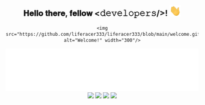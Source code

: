 <div align="center">
    <h2> 𝐇𝐞𝐥𝐥𝐨 𝐭𝐡𝐞𝐫𝐞, 𝐟𝐞𝐥𝐥𝐨𝐰 <𝚍𝚎𝚟𝚎𝚕𝚘𝚙𝚎𝚛𝚜/>! <img src="https://github.com/liferacer333/liferacer333/blob/main/Hi.gif" width="30"></h2>
</div>
<div align="center" width="580">

    <img src="https://github.com/liferacer333/liferacer333/blob/main/welcome.gif" alt="Welcome!" width="300"/>

</div>

<div align="center" width="580">
    <img src="https://github.com/liferacer333/liferacer333/blob/main/whoami.svg" alt="whoami!" width="600"/>
</div>

<div align="center">
    <a href="https://www.linkedin.com/in/hemanth-reddy-51b357191/"><img src="https://img.shields.io/badge/Linkedin-0077b5?style=flat&logo=linkedin" /></a>
    <a href="https://hemanthreddy.me/"><img src="https://img.shields.io/badge/Portfolio-Website-brightgreen" /></a>
    <a href="https://twitter.com/liferacer333"><img src="https://img.shields.io/twitter/follow/liferacer333?style=social" /></a>
    <a href="https://telegram.me/liferacer_333"><img src="https://img.shields.io/badge/Telegram-0088cc?style=flat&logo=telegram" /></a>
</div>

